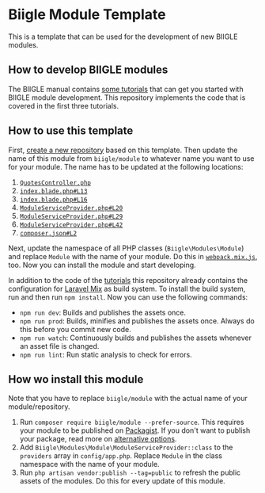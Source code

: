# Biigle Module Template

This is a template that can be used for the development of new BIIGLE modules.

## How to develop BIIGLE modules

The BIIGLE manual contains [some tutorials](https://biigle.de/manual#developer-tutorials) that can get you started with BIIGLE module development. This repository implements the code that is covered in the first three tutorials.

## How to use this template

First, [create a new repository](https://github.com/biigle/module/generate) based on this template. Then update the name of this module from `biigle/module` to whatever name you want to use for your module. The name has to be updated at the following locations:

1. [`QuotesController.php`](src/Http/Controllers/QuotesController.php#L16)
2. [`index.blade.php#L13`](src/resources/views/index.blade.php#L13)
3. [`index.blade.php#L16`](src/resources/views/index.blade.php#L16)
4. [`ModuleServiceProvider.php#L20`](src/ModuleServiceProvider.php#L20)
5. [`ModuleServiceProvider.php#L29`](src/ModuleServiceProvider.php#L29)
6. [`ModuleServiceProvider.php#L42`](src/ModuleServiceProvider.php#L42)
7. [`composer.json#L2`](composer.json#L2)

Next, update the namespace of all PHP classes (`Biigle\Modules\Module`) and replace `Module` with the name of your module. Do this in [`webpack.mix.js`](webpack.mix.js#L23), too. Now you can install the module and start developing.

In addition to the code of the [tutorials](https://biigle.de/manual#developer-tutorials) this repository already contains the configuration for [Laravel Mix](https://laravel.com/docs/6.x/mix) as build system. To install the build system, run and then run `npm install`. Now you can use the following commands:

- `npm run dev`: Builds and publishes the assets once.
- `npm run prod`: Builds, minifies and publishes the assets once. Always do this before you commit new code.
- `npm run watch`: Continuously builds and publishes the assets whenever an asset file is changed.
- `npm run lint`: Run static analysis to check for errors.

## How wo install this module

Note that you have to replace `biigle/module` with the actual name of your module/repository.

1. Run `composer require biigle/module --prefer-source`. This requires your module to be published on [Packagist](https://packagist.org/). If you don't want to publish your package, read more on [alternative options](https://getcomposer.org/doc/articles/handling-private-packages.md).
2. Add `Biigle\Modules\Module\ModuleServiceProvider::class` to the `providers` array in `config/app.php`. Replace `Module` in the class namespace with the name of your module.
3. Run `php artisan vendor:publish --tag=public` to refresh the public assets of the modules. Do this for every update of this module.

